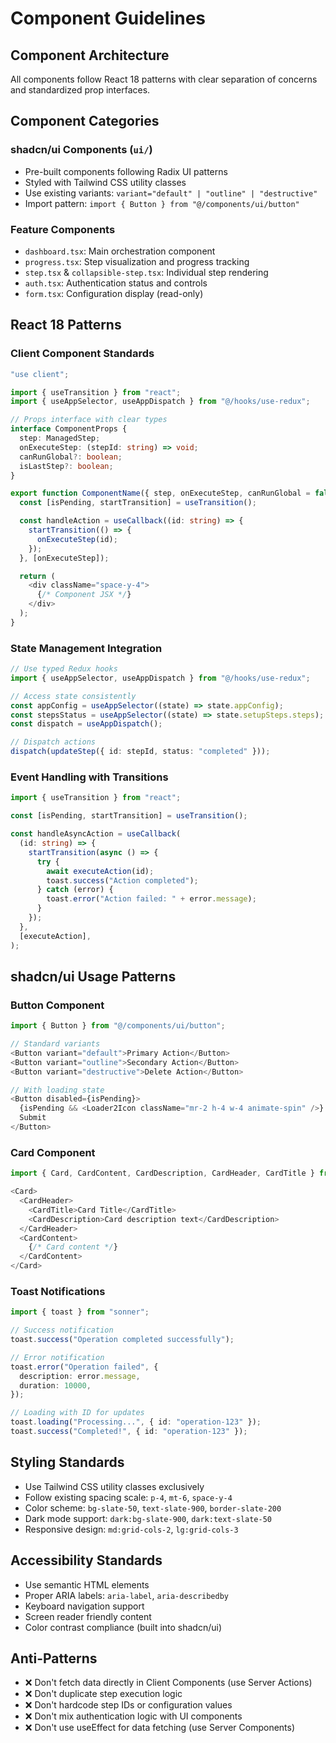 # Component Guidelines

## Component Architecture

All components follow React 18 patterns with clear separation of concerns and standardized prop interfaces.

## Component Categories

### shadcn/ui Components (`ui/`)

- Pre-built components following Radix UI patterns
- Styled with Tailwind CSS utility classes
- Use existing variants: `variant="default" | "outline" | "destructive"`
- Import pattern: `import { Button } from "@/components/ui/button"`

### Feature Components

- `dashboard.tsx`: Main orchestration component
- `progress.tsx`: Step visualization and progress tracking
- `step.tsx` & `collapsible-step.tsx`: Individual step rendering
- `auth.tsx`: Authentication status and controls
- `form.tsx`: Configuration display (read-only)

## React 18 Patterns

### Client Component Standards

```typescript
"use client";

import { useTransition } from "react";
import { useAppSelector, useAppDispatch } from "@/hooks/use-redux";

// Props interface with clear types
interface ComponentProps {
  step: ManagedStep;
  onExecuteStep: (stepId: string) => void;
  canRunGlobal?: boolean;
  isLastStep?: boolean;
}

export function ComponentName({ step, onExecuteStep, canRunGlobal = false }: ComponentProps) {
  const [isPending, startTransition] = useTransition();

  const handleAction = useCallback((id: string) => {
    startTransition(() => {
      onExecuteStep(id);
    });
  }, [onExecuteStep]);

  return (
    <div className="space-y-4">
      {/* Component JSX */}
    </div>
  );
}
```

### State Management Integration

```typescript
// Use typed Redux hooks
import { useAppSelector, useAppDispatch } from "@/hooks/use-redux";

// Access state consistently
const appConfig = useAppSelector((state) => state.appConfig);
const stepsStatus = useAppSelector((state) => state.setupSteps.steps);
const dispatch = useAppDispatch();

// Dispatch actions
dispatch(updateStep({ id: stepId, status: "completed" }));
```

### Event Handling with Transitions

```typescript
import { useTransition } from "react";

const [isPending, startTransition] = useTransition();

const handleAsyncAction = useCallback(
  (id: string) => {
    startTransition(async () => {
      try {
        await executeAction(id);
        toast.success("Action completed");
      } catch (error) {
        toast.error("Action failed: " + error.message);
      }
    });
  },
  [executeAction],
);
```

## shadcn/ui Usage Patterns

### Button Component

```typescript
import { Button } from "@/components/ui/button";

// Standard variants
<Button variant="default">Primary Action</Button>
<Button variant="outline">Secondary Action</Button>
<Button variant="destructive">Delete Action</Button>

// With loading state
<Button disabled={isPending}>
  {isPending && <Loader2Icon className="mr-2 h-4 w-4 animate-spin" />}
  Submit
</Button>
```

### Card Component

```typescript
import { Card, CardContent, CardDescription, CardHeader, CardTitle } from "@/components/ui/card";

<Card>
  <CardHeader>
    <CardTitle>Card Title</CardTitle>
    <CardDescription>Card description text</CardDescription>
  </CardHeader>
  <CardContent>
    {/* Card content */}
  </CardContent>
</Card>
```

### Toast Notifications

```typescript
import { toast } from "sonner";

// Success notification
toast.success("Operation completed successfully");

// Error notification
toast.error("Operation failed", {
  description: error.message,
  duration: 10000,
});

// Loading with ID for updates
toast.loading("Processing...", { id: "operation-123" });
toast.success("Completed!", { id: "operation-123" });
```

## Styling Standards

- Use Tailwind CSS utility classes exclusively
- Follow existing spacing scale: `p-4`, `mt-6`, `space-y-4`
- Color scheme: `bg-slate-50`, `text-slate-900`, `border-slate-200`
- Dark mode support: `dark:bg-slate-900`, `dark:text-slate-50`
- Responsive design: `md:grid-cols-2`, `lg:grid-cols-3`

## Accessibility Standards

- Use semantic HTML elements
- Proper ARIA labels: `aria-label`, `aria-describedby`
- Keyboard navigation support
- Screen reader friendly content
- Color contrast compliance (built into shadcn/ui)

## Anti-Patterns

- ❌ Don't fetch data directly in Client Components (use Server Actions)
- ❌ Don't duplicate step execution logic
- ❌ Don't hardcode step IDs or configuration values
- ❌ Don't mix authentication logic with UI components
- ❌ Don't use useEffect for data fetching (use Server Components)
